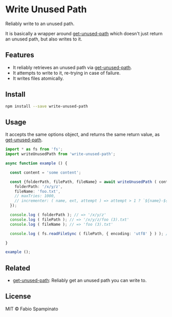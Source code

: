 # Write Unused Path

Reliably write to an unused path.

It is basically a wrapper around [get-unused-path](https://github.com/fabiospampinato/get-unused-path) which doesn't just return an unused path, but also writes to it.

## Features

- It reliably retrieves an unused path via [get-unused-path](https://github.com/fabiospampinato/get-unused-path).
- It attempts to write to it, re-trying in case of failure.
- It writes files atomically.

## Install

```sh
npm install --save write-unused-path
```

## Usage

It accepts the same options object, and returns the same return value, as [get-unused-path](https://github.com/fabiospampinato/get-unused-path).

```ts
import * as fs from 'fs';
import writeUnusedPath from 'write-unused-path';

async function example () {

  const content = 'some content';

  const {folderPath, filePath, fileName} = await writeUnusedPath ( content, {
    folderPath: '/x/y/z',
    fileName: 'foo.txt',
    // maxTries: 1000,
    // incrementer: ( name, ext, attempt ) => attempt > 1 ? `${name}-${attempt}${ext}` : `${name}${ext}`
  });

  console.log ( folderPath ); // => '/x/y/z'
  console.log ( filePath ); // => '/x/y/z/foo (3).txt'
  console.log ( fileName ); // => 'foo (3).txt'

  console.log ( fs.readFileSync ( filePath, { encoding: 'utf8' } ) ); // => 'some content'

}

example ();
```

## Related

- [get-unused-path](https://github.com/fabiospampinato/get-unused-path): Reliably get an unused path you can write to.

## License

MIT © Fabio Spampinato
